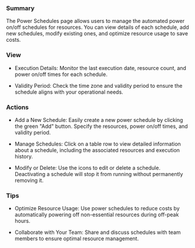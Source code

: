 ### Summary

The Power Schedules page allows users to manage the automated power on/off schedules for resources. You can view details of each schedule, add new schedules, modify existing ones, and optimize resource usage to save costs. 

### View

-   Execution Details: Monitor the last execution date, resource count, and power on/off times for each schedule.

-   Validity Period: Check the time zone and validity period to ensure the schedule aligns with your operational needs.

### Actions

-   Add a New Schedule: Easily create a new power schedule by clicking the green "Add" button. Specify the resources, power on/off times, and validity period.

-   Manage Schedules: Click on a table row to view detailed information about a schedule, including the associated resources and execution history.

-   Modify or Delete: Use the icons to edit or delete a schedule. Deactivating a schedule will stop it from running without permanently removing it.

### Tips

-   Optimize Resource Usage: Use power schedules to reduce costs by automatically powering off non-essential resources during off-peak hours.

-   Collaborate with Your Team: Share and discuss schedules with team members to ensure optimal resource management.

